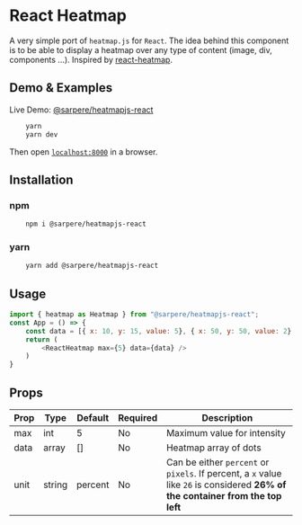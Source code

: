 # React Heatmap

A very simple port of `heatmap.js` for `React`. The idea behind this component is to be able to display a heatmap over any type of content (image, div, components ...).
Inspired by [react-heatmap](https://github.com/mazedesignhq/react-heatmap).

## Demo & Examples

Live Demo: [@sarpere/heatmapjs-react](https://sarpere.com/heatmapjs-react)

```bash
    yarn
    yarn dev
```

Then open [`localhost:8000`](http://localhost:8000) in a browser.

## Installation

### npm

```bash
    npm i @sarpere/heatmapjs-react
```

### yarn

```bash
    yarn add @sarpere/heatmapjs-react
```

## Usage

```js
import { heatmap as Heatmap } from "@sarpere/heatmapjs-react";
const App = () => {
    const data = [{ x: 10, y: 15, value: 5}, { x: 50, y: 50, value: 2}, ...];
    return (
        <ReactHeatmap max={5} data={data} />
    )
}
```

## Props

| Prop | Type   | Default | Required | Description                                                                                                                     |
| ---- | ------ | ------- | -------- | ------------------------------------------------------------------------------------------------------------------------------- |
| max  | int    | 5       | No       | Maximum value for intensity                                                                                                     |
| data | array  | []      | No       | Heatmap array of dots                                                                                                           |
| unit | string | percent | No       | Can be either `percent` or `pixels`. If percent, a `x` value like `26` is considered **26% of the container from the top left** |
